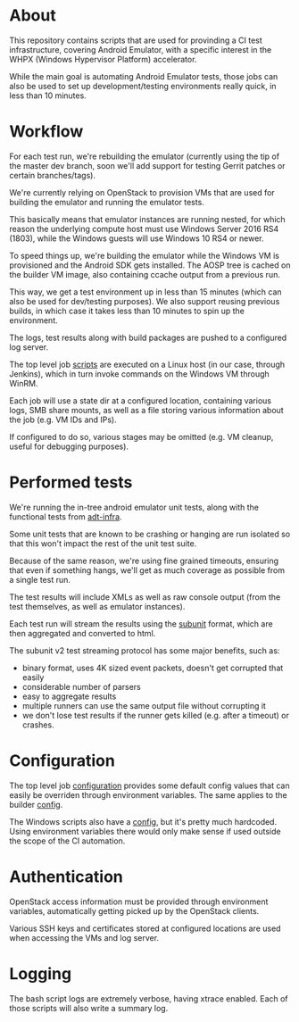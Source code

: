 About
=====

This repository contains scripts that are used for provinding a CI test
infrastructure, covering Android Emulator, with a specific interest in the
WHPX (Windows Hypervisor Platform) accelerator.

While the main goal is automating Android Emulator tests, those jobs can also
be used to set up development/testing environments really quick, in less than
10 minutes.

Workflow
========
For each test run, we're rebuilding the emulator (currently using the tip of
the master dev branch, soon we'll add support for testing Gerrit patches or
certain branches/tags).

We're currently relying on OpenStack to provision VMs that are used for
building the emulator and running the emulator tests.

This basically means that emulator instances are running nested, for which
reason the underlying compute host must use Windows Server 2016 RS4 (1803),
while the Windows guests will use Windows 10 RS4 or newer.

To speed things up, we're building the emulator while the Windows VM is
provisioned and the Android SDK gets installed. The AOSP tree is cached on the
builder VM image, also containing ccache output from a previous run.

This way, we get a test environment up in less than 15 minutes (which can
also be used for dev/testing purposes). We also support reusing previous
builds, in which case it takes less than 10 minutes to spin up the
environment.

The logs, test results along with build packages are pushed to a configured
log server.

The top level job [scripts](jobs) are executed on a Linux host (in our
case, through Jenkins), which in turn invoke commands on the Windows VM
through WinRM.

Each job will use a state dir at a configured location, containing various
logs, SMB share mounts, as well as a file storing various information
about the job (e.g. VM IDs and IPs).

If configured to do so, various stages may be omitted (e.g. VM cleanup,
useful for debugging purposes).

Performed tests
===============
We're running the in-tree android emulator unit tests, along with the
functional tests from
[adt-infra](https://android.googlesource.com/platform/external/adt-infra/emu_tests).

Some unit tests that are known to be crashing or hanging are run isolated
so that this won't impact the rest of the unit test suite.

Because of the same reason, we're using fine grained timeouts, ensuring that
even if something hangs, we'll get as much coverage as possible from a single
test run.

The test results will include XMLs as well as raw console output (from the
test themselves, as well as emulator instances).

Each test run will stream the results using the
[subunit](https://github.com/testing-cabal/subunit/) format, which are then
aggregated and converted to html.

The subunit v2 test streaming protocol has some major benefits, such as:
* binary format, uses 4K sized event packets, doesn't get corrupted
  that easily
* considerable number of parsers
* easy to aggregate results
* multiple runners can use the same output file without corrupting it
* we don't lose test results if the runner gets killed (e.g. after
  a timeout) or crashes.

Configuration
=============
The top level job [configuration](jobs/job.rc) provides some default config
values that can easily be overriden through environment variables. The same
applies to the builder [config](build_host/build.rc).

The Windows scripts also have a [config](test_host/global_config.ps1), but
it's pretty much hardcoded. Using environment variables there would only
make sense if used outside the scope of the CI automation.

Authentication
==============
OpenStack access information must be provided through environment variables,
automatically getting picked up by the OpenStack clients.

Various SSH keys and certificates stored at configured locations are used
when accessing the VMs and log server.

Logging
=======
The bash script logs are extremely verbose, having xtrace enabled. Each
of those scripts will also write a summary log.
